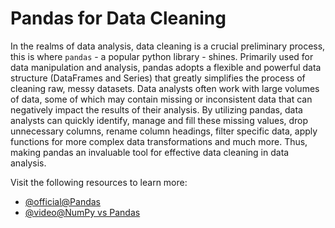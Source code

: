 # Pandas for Data Cleaning

In the realms of data analysis, data cleaning is a crucial preliminary process, this is where `pandas` - a popular python library - shines. Primarily used for data manipulation and analysis, pandas adopts a flexible and powerful data structure (DataFrames and Series) that greatly simplifies the process of cleaning raw, messy datasets. Data analysts often work with large volumes of data, some of which may contain missing or inconsistent data that can negatively impact the results of their analysis. By utilizing pandas, data analysts can quickly identify, manage and fill these missing values, drop unnecessary columns, rename column headings, filter specific data, apply functions for more complex data transformations and much more. Thus, making pandas an invaluable tool for effective data cleaning in data analysis.

Visit the following resources to learn more:

- [@official@Pandas](https://pandas.pydata.org/)
- [@video@NumPy vs Pandas](https://www.youtube.com/watch?v=KHoEbRH46Zk)